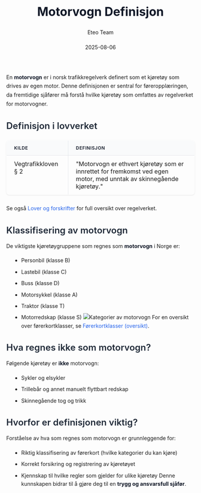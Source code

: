 ﻿---
title: "Motorvogn Definisjon"
date: 2025-08-06
draft: false
author: "Eteo Team"
description: "Guide to Motorvogn Definisjon for Norwegian driving theory exam."
categories: ["Driving Theory"]
tags: ["driving", "theory", "safety"]
featured_image: "/blogs/teori/motorvogn-definisjon/motorvogn-definisjon-image.svg"
---
<style>
/* Base text styling */
.article-content {
  font-family: 'Inter', -apple-system, BlinkMacSystemFont, 'Segoe UI', Roboto, Oxygen, Ubuntu, Cantarell, 'Open Sans', 'Helvetica Neue', sans-serif;
  line-height: 1.6;
  color: #1f2937;
  font-size: 16px;
}
/* Headers */
h1 {
  font-size: 2rem;
  font-weight: 700;
  margin: 2rem 0 1.5rem;
  color: #111827;
}
h2 {
  font-size: 1.5rem;
  font-weight: 600;
  margin: 2rem 0 1rem;
  color: #1f2937;
}
h3 {
  font-size: 1.25rem;
  font-weight: 600;
  margin: 1.5rem 0 0.75rem;
  color: #374151;
}
/* Paragraphs */
p {
  margin: 1rem 0;
  line-height: 1.7;
}
/* Lists */
ul, ol {
  margin: 1rem 0 1rem 1.5rem;
  padding-left: 1rem;
}
li {
  margin-bottom: 0.5rem;
  line-height: 1.6;
}
/* Bold and emphasis text */
strong, b {
  font-weight: 700 !important;
  color: #111827;
}
em, i {
  font-style: italic;
  color: #374151;
}
strong em, b i, em strong, i b {
  font-weight: 700 !important;
  font-style: italic;
  color: #111827;
}
/* Links */
a {
  color: #2563eb;
  text-decoration: none;
  transition: color 0.2s ease;
}
a:hover {
  color: #1d4ed8;
  text-decoration: underline;
}
/* Code blocks */
pre, code {
  font-family: 'SFMono-Regular', Consolas, 'Liberation Mono', Menlo, monospace;
  background-color: #f3f4f6;
  border-radius: 0.375rem;
  font-size: 0.875em;
}
pre {
  padding: 1rem;
  overflow-x: auto;
  margin: 1rem 0;
}
code {
  padding: 0.2em 0.4em;
}
/* Blockquotes */
blockquote {
  border-left: 4px solid #e5e7eb;
  margin: 1.5rem 0;
  padding: 0.75rem 1rem 0.75rem 1.5rem;
  background-color: #f9fafb;
  color: #4b5563;
  font-style: italic;
}
/* Tables */
table {
  margin: 1.5rem auto !important;
  border-collapse: collapse !important;
  width: 100% !important;
  max-width: 100%;
  box-shadow: 0 1px 3px rgba(0,0,0,0.1) !important;
  border-radius: 0.5rem !important;
  overflow: hidden !important;
  border: 1px solid #e5e7eb !important;
  display: table !important;
}
th, td {
  padding: 0.75rem 1.25rem !important;
  text-align: left !important;
  border: 1px solid #e5e7eb !important;
  vertical-align: top;
}
th {
  background-color: #f9fafb !important;
  font-weight: 600 !important;
  color: #111827 !important;
  text-transform: uppercase !important;
  font-size: 0.75rem !important;
  letter-spacing: 0.05em !important;
}
tr:nth-child(even) {
  background-color: #f9fafb !important;
}
tr:hover {
  background-color: #f3f4f6 !important;
}
/* Responsive adjustments */
@media (max-width: 768px) {
  .article-content {
    font-size: 15px;
  }
  h1 { font-size: 1.75rem; }
  h2 { font-size: 1.375rem; }
  h3 { font-size: 1.125rem; }
  table {
    display: block !important;
    overflow-x: auto !important;
    -webkit-overflow-scrolling: touch;
  }
}
</style>
En **motorvogn** er i norsk trafikkregelverk definert som et kjøretøy som drives av egen motor. Denne definisjonen er sentral for føreropplæringen, da fremtidige sjåfører må forstå hvilke kjøretøy som omfattes av regelverket for motorvogner.
## Definisjon i lovverket
| Kilde                       | Definisjon                                                                                  |
|-----------------------------|---------------------------------------------------------------------------------------------|
| Vegtrafikkloven § 2         | "Motorvogn er ethvert kjøretøy som er innrettet for fremkomst ved egen motor, med unntak av skinnegående kjøretøy." |
Se også [Lover og forskrifter](/blogs/teori/lover-og-forskrifter "Lover og forskrifter - Oversikt over norske trafikklover og forskrifter") for full oversikt over regelverket.
## Klassifisering av motorvogn
De viktigste kjøretøygruppene som regnes som **motorvogn** i Norge er:
* Personbil (klasse B)
* Lastebil (klasse C)
* Buss (klasse D)
* Motorsykkel (klasse A)
* Traktor (klasse T)
* Motorredskap (klasse S)
![Kategorier av motorvogn](/blogs/teori/motorvogn-definisjon/motorvogn-definisjon-classification.svg)
For en oversikt over førerkortklasser, se [Førerkortklasser (oversikt)](/blogs/teori/forerkortklasser-oversikt "Førerkortklasser (oversikt): Oversikt over alle førerkortklasser i Norge").
## Hva regnes ikke som motorvogn?
Følgende kjøretøy er **ikke** motorvogn:
* Sykler og elsykler
* Trillebår og annet manuelt flyttbart redskap
* Skinnegående tog og trikk
## Hvorfor er definisjonen viktig?
Forståelse av hva som regnes som motorvogn er grunnleggende for:
* Riktig klassifisering av førerkort (hvilke kategorier du kan kjøre)
* Korrekt forsikring og registrering av kjøretøyet
* Kjennskap til hvilke regler som gjelder for ulike kjøretøy
Denne kunnskapen bidrar til å gjøre deg til en **trygg og ansvarsfull sjåfør**.